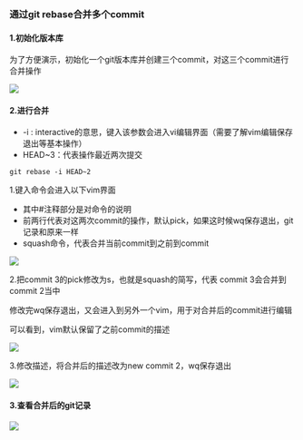 ### 通过git rebase合并多个commit

#### 1.初始化版本库

为了方便演示，初始化一个git版本库并创建三个commit，对这三个commit进行合并操作

![](https://superzcl.oss-cn-shanghai.aliyuncs.com/PicGo/20201005001910.png)

#### 2.进行合并

* -i : interactive的意思，键入该参数会进入vi编辑界面（需要了解vim编辑保存退出等基本操作）
* HEAD~3：代表操作最近两次提交

```shell
git rebase -i HEAD~2
```

1.键入命令会进入以下vim界面

* 其中#注释部分是对命令的说明
* 前两行代表对这两次commit的操作，默认pick，如果这时候wq保存退出，git记录和原来一样
* squash命令，代表合并当前commit到之前到commit

![](https://superzcl.oss-cn-shanghai.aliyuncs.com/PicGo/20201005003444.png)

2.把commit 3的pick修改为s，也就是squash的简写，代表 commit 3会合并到commit 2当中

修改完wq保存退出，又会进入到另外一个vim，用于对合并后的commit进行编辑

可以看到，vim默认保留了之前commit的描述

![](https://superzcl.oss-cn-shanghai.aliyuncs.com/PicGo/20201005004849.png)

3.修改描述，将合并后的描述改为new commit 2，wq保存退出

![](https://superzcl.oss-cn-shanghai.aliyuncs.com/PicGo/20201005005100.png)

#### 3.查看合并后的git记录

![](https://superzcl.oss-cn-shanghai.aliyuncs.com/PicGo/20201005005244.png)

